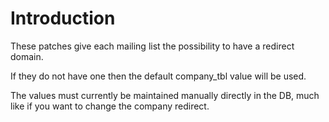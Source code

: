 Introduction
============

These patches give each mailing list the possibility to have a redirect domain.

If they do not have one then the default company_tbl value will be used.

The values must currently be maintained manually directly in the DB, much like
if you want to change the company redirect.

